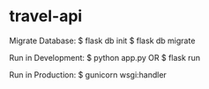 # travel-api

Migrate Database:
$ flask db init
$ flask db migrate

Run in Development:
$ python app.py OR 
$ flask run

Run in Production:
$ gunicorn wsgi:handler
